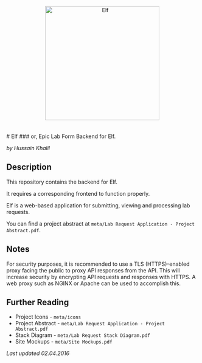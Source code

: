 <p align="center">
<img height="300" width="300" alt="Elf" src="https://git.sanpilot.co/SanPilot/elf-meta/raw/master/icons/elflogo2.png" style="margin-bottom: 20px" type="image/png">
</p>
# Elf
### or, Epic Lab Form
Backend for Elf.

*by Hussain Khalil*

## Description
This repository contains the backend for Elf.

It requires a corresponding frontend to function properly.

Elf is a web-based application for submitting, viewing and processing lab requests.

You can find a project abstract at `meta/Lab Request Application - Project Abstract.pdf`.

## Notes
For security purposes, it is recommended to use a TLS (HTTPS)-enabled proxy facing the public to proxy API responses from the API. This will increase security by encrypting API requests and responses with HTTPS. A web proxy such as NGINX or Apache can be used to accomplish this.

## Further Reading
* Project Icons - `meta/icons`
* Project Abstract - `meta/Lab Request Application - Project Abstract.pdf`
* Stack Diagram - `meta/Lab Request Stack Diagram.pdf`
* Site Mockups - `meta/Site Mockups.pdf`

*Last updated 02.04.2016*

